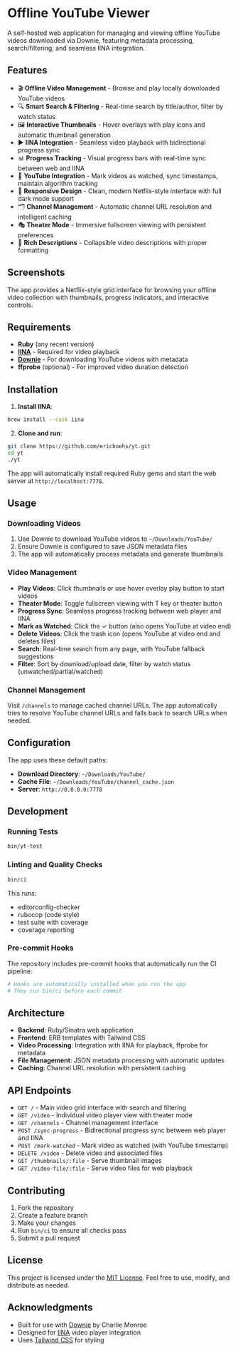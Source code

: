# Offline YouTube Viewer

A self-hosted web application for managing and viewing offline YouTube videos downloaded via Downie, featuring metadata processing, search/filtering, and seamless IINA integration.

## Features

- 🎬 **Offline Video Management** - Browse and play locally downloaded YouTube videos
- 🔍 **Smart Search & Filtering** - Real-time search by title/author, filter by watch status
- 🖼️ **Interactive Thumbnails** - Hover overlays with play icons and automatic thumbnail generation
- ▶️ **IINA Integration** - Seamless video playback with bidirectional progress sync
- 📊 **Progress Tracking** - Visual progress bars with real-time sync between web and IINA
- 🔗 **YouTube Integration** - Mark videos as watched, sync timestamps, maintain algorithm tracking
- 📱 **Responsive Design** - Clean, modern Netflix-style interface with full dark mode support
- 🗂️ **Channel Management** - Automatic channel URL resolution and intelligent caching
- 🎭 **Theater Mode** - Immersive fullscreen viewing with persistent preferences
- 📝 **Rich Descriptions** - Collapsible video descriptions with proper formatting

## Screenshots

The app provides a Netflix-style grid interface for browsing your offline video collection with thumbnails, progress indicators, and interactive controls.

## Requirements

- **Ruby** (any recent version)
- **[IINA](https://iina.io/)** - Required for video playback
- **[Downie](https://software.charliemonroe.net/downie/)** - For downloading YouTube videos with metadata
- **ffprobe** (optional) - For improved video duration detection

## Installation

1. **Install IINA**:
  ```bash
  brew install --cask iina
  ```

2. **Clone and run**:
  ```bash
  git clone https://github.com/ericboehs/yt.git
  cd yt
  ./yt
  ```

The app will automatically install required Ruby gems and start the web server at `http://localhost:7778`.

## Usage

### Downloading Videos

1. Use Downie to download YouTube videos to `~/Downloads/YouTube/`
2. Ensure Downie is configured to save JSON metadata files
3. The app will automatically process metadata and generate thumbnails

### Video Management

- **Play Videos**: Click thumbnails or use hover overlay play button to start videos
- **Theater Mode**: Toggle fullscreen viewing with T key or theater button
- **Progress Sync**: Seamless progress tracking between web player and IINA
- **Mark as Watched**: Click the ✓ button (also opens YouTube at video end)
- **Delete Videos**: Click the trash icon (opens YouTube at video end and deletes files)
- **Search**: Real-time search from any page, with YouTube fallback suggestions
- **Filter**: Sort by download/upload date, filter by watch status (unwatched/partial/watched)

### Channel Management

Visit `/channels` to manage cached channel URLs. The app automatically tries to resolve YouTube channel URLs and falls back to search URLs when needed.

## Configuration

The app uses these default paths:
- **Download Directory**: `~/Downloads/YouTube/`
- **Cache File**: `~/Downloads/YouTube/channel_cache.json`
- **Server**: `http://0.0.0.0:7778`

## Development

### Running Tests

```bash
bin/yt-test
```

### Linting and Quality Checks

```bash
bin/ci
```

This runs:
- editorconfig-checker
- rubocop (code style)
- test suite with coverage
- coverage reporting

### Pre-commit Hooks

The repository includes pre-commit hooks that automatically run the CI pipeline:

```bash
# Hooks are automatically installed when you run the app
# They run bin/ci before each commit
```

## Architecture

- **Backend**: Ruby/Sinatra web application
- **Frontend**: ERB templates with Tailwind CSS
- **Video Processing**: Integration with IINA for playback, ffprobe for metadata
- **File Management**: JSON metadata processing with automatic updates
- **Caching**: Channel URL resolution with persistent caching

## API Endpoints

- `GET /` - Main video grid interface with search and filtering
- `GET /video` - Individual video player view with theater mode
- `GET /channels` - Channel management interface
- `POST /sync-progress` - Bidirectional progress sync between web player and IINA
- `POST /mark-watched` - Mark video as watched (with YouTube timestamp)
- `DELETE /video` - Delete video and associated files
- `GET /thumbnails/:file` - Serve thumbnail images
- `GET /video-file/:file` - Serve video files for web playback

## Contributing

1. Fork the repository
2. Create a feature branch
3. Make your changes
4. Run `bin/ci` to ensure all checks pass
5. Submit a pull request

## License

This project is licensed under the [MIT License](https://opensource.org/licenses/MIT). Feel free to use, modify, and distribute as needed.

## Acknowledgments

- Built for use with [Downie](https://software.charliemonroe.net/downie/) by Charlie Monroe
- Designed for [IINA](https://iina.io/) video player integration
- Uses [Tailwind CSS](https://tailwindcss.com/) for styling
